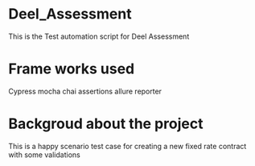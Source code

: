 # Deel_Assessment
This is the Test automation script for Deel Assessment
# Frame works used
Cypress 
mocha 
chai assertions
allure reporter 
# Backgroud about the project
This is a happy scenario test case for creating a new fixed rate contract with some validations 
